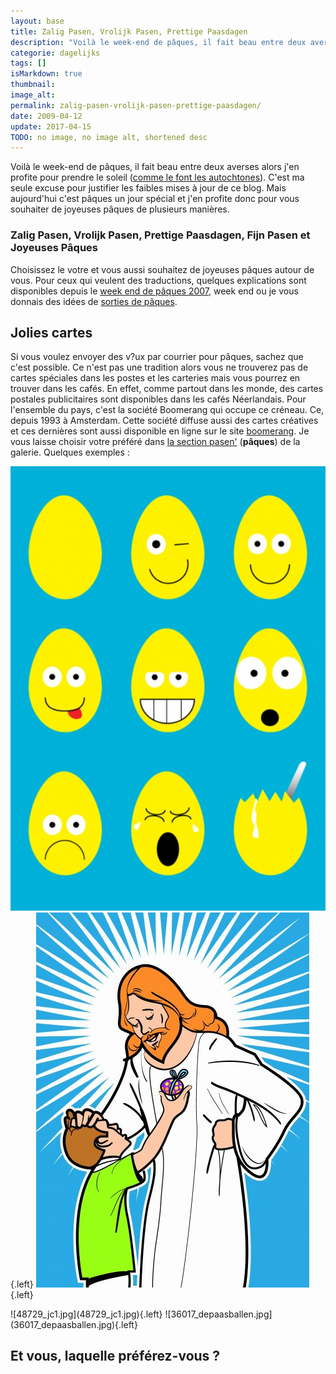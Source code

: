 ```yaml
---
layout: base
title: Zalig Pasen, Vrolijk Pasen, Prettige Paasdagen
description: "Voilà le week-end de pâques, il fait beau entre deux averses alors j'en profite pour prendre le soleil (comme le font les autochtones). C'est ma seule excuse"
categorie: dagelijks
tags: []
isMarkdown: true
thumbnail: 
image_alt: 
permalink: zalig-pasen-vrolijk-pasen-prettige-paasdagen/
date: 2009-04-12
update: 2017-04-15
TODO: no image, no image alt, shortened desc
---
```


Voilà le week-end de pâques, il fait beau entre deux averses alors j'en profite pour prendre le soleil ([comme le font les autochtones](/revisions-sous-le-soleil)). C'est ma seule excuse pour justifier les faibles mises à jour de ce blog. Mais aujourd'hui c'est pâques un jour spécial et j'en profite donc pour vous souhaiter de joyeuses pâques de plusieurs manières.

### Zalig Pasen, Vrolijk Pasen, Prettige Paasdagen, Fijn Pasen et Joyeuses Pâques 
Choisissez le votre et vous aussi souhaitez de joyeuses pâques autour de vous. Pour ceux qui veulent des traductions, quelques explications sont disponibles depuis le [week end de pâques 2007](/paasdagen-in-nederland-2), week end ou je vous donnais des idées de [sorties de pâques](/paasdagen-in-amsterdam). 

## Jolies cartes
Si vous voulez envoyer des v?ux par courrier pour pâques, sachez que c'est possible. Ce n'est pas une tradition alors vous ne trouverez pas de cartes spéciales dans les postes et les carteries mais vous pourrez en trouver dans les cafés. En effet, comme partout dans les monde, des cartes postales publicitaires sont disponibles dans les cafés Néerlandais. Pour l'ensemble du pays, c'est la société Boomerang qui occupe ce créneau. Ce, depuis 1993 à Amsterdam. Cette société diffuse aussi des cartes créatives et ces dernières sont aussi disponible en ligne sur le site [boomerang](http://www.boomerang.nl). Je vous laisse choisir votre préféré dans [la section pasen'](http://www.boomerang.nl/?collection=pasen) (**pâques**) de la galerie. Quelques exemples :

![1426579983paaseiblauw.jpg](1426579983paaseiblauw.jpg){.left}
![30462_lost.jpg](30462_lost.jpg){.left}
<!-- HTML -->
<div style="clear:both"></div>
<!-- / HTML -->
![48729_jc1.jpg](48729_jc1.jpg){.left}
![36017_depaasballen.jpg](36017_depaasballen.jpg){.left}

<!-- HTML -->
<div style="clear:both"></div>
<!-- / HTML -->

Et vous, laquelle préférez-vous ?
---
<!-- post notes:
[((http://data.boomerang.nl/e/ell/image/keigoed-pasen/s100/keigoed-pasen-kaart.jpg))|http://www.boomerang.nl/werk/ell/keigoed-pasen/] 
http://www.boomerang.nl/kaarten/sjowie/vrolijk-pasen3/
http://www.boomerang.nl/kaarten/juudxd/fijne-paasdagen/
http://www.boomerang.nl/kaarten/honey/in-een-groen-groen-groen-groen/
http://www.boomerang.nl/kaarten/logoca/zalig-pasen/ 
http://www.boomerang.nl/kaarten/dyaart/pasen-nu/ 
http://www.boomerang.nl/kaarten/ell/keigoed-pasen/ 
[((http://data.boomerang.nl/m/mjx/image/vrolijk-en-gezond-pasen/s100/paashaasje.jpg))|http://www.boomerang.nl/werk/mjx/vrolijk-en-gezond-pasen/]
[((http://data.boomerang.nl/e/ell/image/geinig-pasen/s100/geinig-pasen-kaart.jpg))|http://www.boomerang.nl/werk/ell/geinig-pasen/]
[((http://data.boomerang.nl/t/toettoet/image/eitje/s100/het-rechthoekige-spiegelei.png))|http://www.boomerang.nl/werk/toettoet/eitje/]
[((http://data.boomerang.nl/b/bartjakobs/image/paaskaartje/s100/pasen.jpg))|http://www.boomerang.nl/werk/bartjakobs/paaskaartje/]
[((http://data.boomerang.nl/s/schaap/image/vrolijk-pasen-1/s100/legbatterijkopie.jpg))|http://www.boomerang.nl/werk/schaap/vrolijk-pasen-1/]
[((http://data.boomerang.nl/z/zooe/image/eitje/s100/3-001.JPG))|http://www.boomerang.nl/werk/zooe/eitje/]
--->
